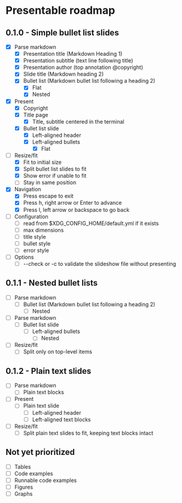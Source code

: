 # Presentable roadmap

## 0.1.0 - Simple bullet list slides
- [x] Parse markdown
  - [x] Presentation title (Markdown Heading 1)
  - [x] Presentation subtitle (text line following title)
  - [x] Presentation author (top annotation @copyright)
  - [x] Slide title (Markdown heading 2)
  - [x] Bullet list (Markdown bullet list following a heading 2)
    - [x] Flat
    - [x] Nested
- [x] Present
  - [x] Copyright
  - [x] Title page
    - [x] Title, subtitle centered in the terminal
  - [x] Bullet list slide
    - [x] Left-aligned header
    - [x] Left-aligned bullets
      - [x] Flat
- [ ] Resize/fit
  - [x] Fit to initial size
  - [x] Split bullet list slides to fit
  - [x] Show error if unable to fit
  - [ ] Stay in same position
- [x] Navigation
  - [x] Press escape to exit
  - [x] Press h, right arrow or Enter to advance
  - [x] Press l, left arrow or backspace to go back
- [ ] Configuration
  - [ ] read from $XDG_CONFIG_HOME/default.yml if it exists
  - [ ] max dimensions
  - [ ] title style
  - [ ] bullet style
  - [ ] error style
- [ ] Options
  - [ ] --check or -c to validate the slideshow file without presenting

## 0.1.1 - Nested bullet lists
- [ ] Parse markdown
  - [ ] Bullet list (Markdown bullet list following a heading 2)
    - [ ] Nested
- [ ] Parse markdown
  - [ ] Bullet list slide
    - [ ] Left-aligned bullets
      - [ ] Nested
- [ ] Resize/fit
  - [ ] Split only on top-level items

## 0.1.2 - Plain text slides
- [ ] Parse markdown
  - [ ] Plain text blocks
- [ ] Present
  - [ ] Plain text slide
    - [ ] Left-aligned header
    - [ ] Left-aligned text blocks
- [ ] Resize/fit
  - [ ] Split plain text slides to fit, keeping text blocks intact

## Not yet prioritized

- [ ] Tables
- [ ] Code examples
- [ ] Runnable code examples
- [ ] Figures
- [ ] Graphs